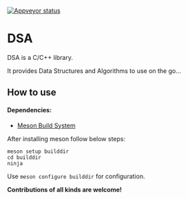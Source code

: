 [![Appveyor status](https://ci.appveyor.com/api/projects/status/an3isk91jx8vmwh6?svg=true)](https://ci.appveyor.com/project/Priyeshkkumar/dsalib)

# DSA

DSA is a C/C++ library.

It provides Data Structures and Algorithms to use on the go... 

## How to use
#### Dependencies:
* [Meson Build System](https://mesonbuild.com)

After installing meson follow below steps:
````
meson setup builddir
cd builddir
ninja
````
Use `meson configure builddir` for configuration.

__Contributions of all kinds are welcome!__
